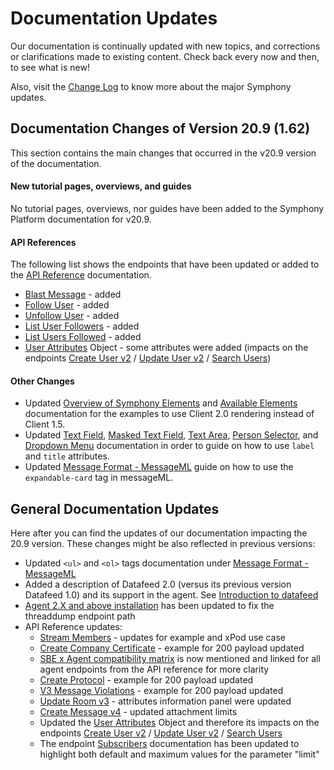 # Documentation Updates

Our documentation is continually updated with new topics, and corrections or clarifications made to existing content. Check back every now and then, to see what is new!

Also, visit the [Change Log](change-log.md) to know more about the major Symphony updates.

## Documentation Changes of Version 20.9 \(1.62\)

This section contains the main changes that occurred in the v20.9 version of the documentation.

#### **New tutorial pages, overviews, and guides**

No tutorial pages, overviews, nor guides have been added to the Symphony Platform documentation for v20.9.

#### **API References**

The following list shows the endpoints that have been updated or added to the [API Reference](%20https://rest-api.symphony.com/v20.9/reference) documentation.

* [Blast Message](https://developers.symphony.com/restapi/v20.9/reference#blast-message) - added
* [Follow User](https://developers.symphony.com/restapi/v20.9/reference#follow-user) - added
* [Unfollow User](https://developers.symphony.com/restapi/v20.9/reference#unfollow-user) - added
* [List User Followers](https://developers.symphony.com/restapi/v20.9/reference#list-user-followers) - added
* [List Users Followed](https://developers.symphony.com/restapi/v20.9/reference#list-users-followed) - added
* [User Attributes](https://developers.symphony.com/restapi/reference#user-attributes) Object - some attributes were added \(impacts on the endpoints [Create User v2](https://developers.symphony.com/restapi/reference#create-user-v2) / [Update User v2](https://developers.symphony.com/restapi/reference#update-user-v2) / [Search Users](https://developers.symphony.com/restapi/reference#search-users)\)

#### Other Changes

* Updated [Overview of Symphony Elements](../building-bots-on-symphony/symphony-elements/) and [Available Elements](../building-bots-on-symphony/symphony-elements/available-elements/) documentation for the examples to use Client 2.0 rendering instead of Client 1.5.
* Updated [Text Field](../building-bots-on-symphony/symphony-elements/available-elements/text-field.md), [Masked Text Field](../building-bots-on-symphony/symphony-elements/available-elements/masked-text-field.md), [Text Area](../building-bots-on-symphony/symphony-elements/available-elements/text-area.md), [Person Selector](../building-bots-on-symphony/symphony-elements/available-elements/person-selector.md), and [Dropdown Menu](../building-bots-on-symphony/symphony-elements/available-elements/dropdown-menu.md) documentation in order to guide on how to use `label` and `title` attributes.
* Updated [Message Format - MessageML](../building-bots-on-symphony/messages/overview-of-messageml/message-format-messageml.md) guide on how to use the `expandable-card` tag in messageML.

## General Documentation Updates

Here after you can find the updates of our documentation impacting the 20.9 version. These changes might be also reflected in previous versions:

* Updated `<ul>` and `<ol>` tags documentation under [Message Format - MessageML](../building-bots-on-symphony/messages/overview-of-messageml/message-format-messageml.md)
* Added a description of Datafeed 2.0 \(versus its previous version Datafeed 1.0\) and its support in the agent. See [Introduction to datafeed](https://developers.symphony.com/restapi/v20.9/reference#introduction-to-datafeed)
* [Agent 2.X and above installation](agent-guide/agent-2.x-and-above-installation.md) has been updated to fix the threaddump endpoint path
* API Reference updates:
  * [Stream Members](https://developers.symphony.com/restapi/v20.9/reference#stream-members) - updates for example and xPod use case
  * [Create Company Certificate](https://developers.symphony.com/restapi/v20.9/reference#create-company-certificate) - example for 200 payload updated
  * [SBE x Agent compatibility matrix](agent-guide/sbe-x-agent-compatibility-matrix.md) is now mentioned and linked for all agent endpoints from the API reference for more clarity
  * [Create Protocol](https://developers.symphony.com/restapi/v20.9/reference#create-protocol) - example for 200 payload updated
  * [V3 Message Violations](https://developers.symphony.com/restapi/v20.9/reference#v3-message-violations) - example for 200 payload updated
  * [Update Room v3](https://developers.symphony.com/restapi/v20.9/reference#update-room-v3) - attributes information panel were updated
  * [Create Message v4](https://developers.symphony.com/restapi/reference#create-message-v4) - updated attachment limits
  * Updated the [User Attributes](https://developers.symphony.com/restapi/reference#user-attributes) Object and therefore its impacts on the endpoints [Create User v2](https://developers.symphony.com/restapi/reference#create-user-v2) / [Update User v2](https://developers.symphony.com/restapi/reference#update-user-v2) / [Search Users](https://developers.symphony.com/restapi/reference#search-users)
  * The endpoint [Subscribers](https://developers.symphony.com/restapi/reference#subscribers) documentation has been updated to highlight both default and maximum values for the parameter "limit"



